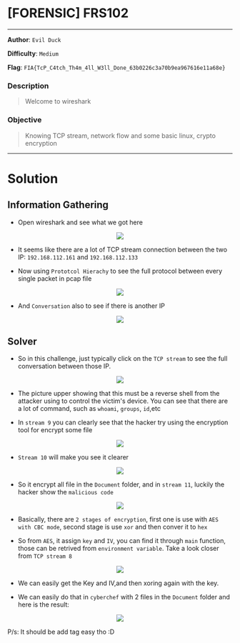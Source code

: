 # [FORENSIC] FRS102

---

**Author**: `Evil Duck`

**Difficulty**: `Medium`

**Flag**: `FIA{TcP_C4tch_Th4m_4ll_W3ll_Done_63b0226c3a70b9ea967616e11a68e}`

### Description

> Welcome to wireshark
> 

### Objective

> Knowing TCP stream, network flow and some basic linux, crypto encryption
> 

---

# Solution

## Information Gathering

- Open wireshark and see what we got here

<p align="center">
  <img src="https://github.com/P5ySm1th/CTF/assets/100250271/7064bdf3-84e6-4e80-910f-7527fbf94008">
</p>

- It seems like there are a lot of TCP stream connection between the two IP: `192.168.112.161` and `192.168.112.133`


- Now using `Prototcol Hierachy` to see the full protocol between every single packet in pcap file
 
<p align="center">
  <img src="https://github.com/P5ySm1th/CTF/assets/100250271/0fe0a6a8-d0b7-4a87-ba63-f2f50278ae62">
</p>

- And `Conversation` also to see if there is another IP

<p align="center">
  <img src="https://github.com/P5ySm1th/CTF/assets/100250271/dcc3bb8b-77a3-4173-a329-236021239643">
</p>


## Solver

- So in this challenge, just typically click on the `TCP stream` to see the full conversation between those IP.

<p align="center">
  <img src="https://github.com/P5ySm1th/CTF/assets/100250271/ff18d931-3e7c-4aad-8941-25ba0aa2bc9a">
</p>

- The picture upper showing that this must be a reverse shell from the attacker using to control the victim's device. You can see that there are a lot of command, such as `whoami`, `groups`, `id`,etc

- In `stream 9` you can clearly see that the hacker try using the encryption tool for encrypt some file

<p align="center">
  <img src="https://github.com/P5ySm1th/CTF/assets/100250271/e6aebb5b-659f-45e4-b661-d904522d6d98">
</p>

- `Stream 10` will make you see it clearer

<p align="center">
  <img src="https://github.com/P5ySm1th/CTF/assets/100250271/df344287-389d-4a19-9dd0-d1098c495593">
</p>

- So it encrypt all file in the `Document` folder, and in `stream 11`, luckily the hacker show the `malicious code`

<p align="center">
  <img src="https://github.com/P5ySm1th/CTF/assets/100250271/8814ffee-c812-4d69-ac8c-6f5cfbfc01d8">
</p>

- Basically, there are `2 stages of encryption`, first one is use with `AES with CBC mode`, second stage is use `xor` and then conver it to `hex`

- So from `AES`, it assign `key` and `IV`, you can find it through `main` function, those can be retrived from `environment variable`. Take a look closer from `TCP stream 8`

<p align="center">
  <img src="https://github.com/P5ySm1th/CTF/assets/100250271/35b10330-93b2-4c27-bf0a-9798861a7a24">
</p>

- We can easily get the Key and IV,and then xoring again with the key.

- We can easily do that in `cyberchef` with 2 files in the `Document` folder and here is the result: 

<p align="center">
  <img src="https://github.com/P5ySm1th/CTF/assets/100250271/3395ec81-2a2f-48c9-9dd2-66853597a945">
</p>  

P/s: It should be add tag easy tho :D

